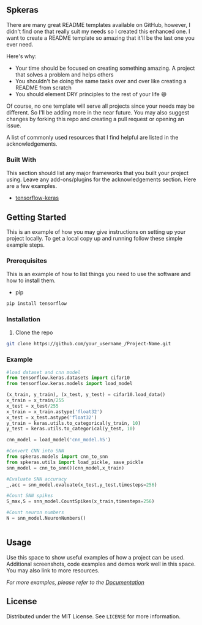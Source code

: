 <!--
*** Thanks for checking out this README Template. If you have a suggestion that would
*** make this better, please fork the repo and create a pull request or simply open
*** an issue with the tag "enhancement".
*** Thanks again! Now go create something AMAZING! :D
-->





<!-- PROJECT SHIELDS -->
<!--
*** I'm using markdown "reference style" links for readability.
*** Reference links are enclosed in brackets [ ] instead of parentheses ( ).
*** See the bottom of this document for the declaration of the reference variables
*** for contributors-url, forks-url, etc. This is an optional, concise syntax you may use.
*** https://www.markdownguide.org/basic-syntax/#reference-style-links
-->




<!-- PROJECT LOGO -->


<!-- TABLE OF CONTENTS -->




<!-- ABOUT THE PROJECT -->
## Spkeras

There are many great README templates available on GitHub, however, I didn't find one that really suit my needs so I created this enhanced one. I want to create a README template so amazing that it'll be the last one you ever need.

Here's why:
* Your time should be focused on creating something amazing. A project that solves a problem and helps others
* You shouldn't be doing the same tasks over and over like creating a README from scratch
* You should element DRY principles to the rest of your life :smile:

Of course, no one template will serve all projects since your needs may be different. So I'll be adding more in the near future. You may also suggest changes by forking this repo and creating a pull request or opening an issue.

A list of commonly used resources that I find helpful are listed in the acknowledgements.

### Built With
This section should list any major frameworks that you built your project using. Leave any add-ons/plugins for the acknowledgements section. Here are a few examples.
* [tensorflow-keras](https://tensorflow.org)


<!-- GETTING STARTED -->
## Getting Started

This is an example of how you may give instructions on setting up your project locally.
To get a local copy up and running follow these simple example steps.

### Prerequisites

This is an example of how to list things you need to use the software and how to install them.
* pip
```sh
pip install tensorflow
```

### Installation

1. Clone the repo
```sh
git clone https://github.com/your_username_/Project-Name.git
```
### Example
```python
#load dataset and cnn model
from tensorflow.keras.datasets import cifar10
from tensorflow.keras.models import load_model

(x_train, y_train), (x_test, y_test) = cifar10.load_data()
x_train = x_train/255
x_test = x_test/255
x_train = x_train.astype('float32')
x_test = x_test.astype('float32')
y_train = keras.utils.to_categorical(y_train, 10)
y_test = keras.utils.to_categorical(y_test, 10)

cnn_model = load_model('cnn_model.h5')

#Convert CNN into SNN
from spkeras.models import cnn_to_snn
from spkeras.utils import load_pickle, save_pickle
snn_model = cnn_to_snn()(cnn_model,x_train)

#Evaluate SNN accuracy
_,acc = snn_model.evaluate(x_test,y_test,timesteps=256)

#Count SNN spikes
S_max,S = snn_model.CountSpikes(x_train,timesteps=256)

#Count neuron numbers
N = snn_model.NeuronNumbers()



```

<!-- USAGE EXAMPLES -->
## Usage

Use this space to show useful examples of how a project can be used. Additional screenshots, code examples and demos work well in this space. You may also link to more resources.

_For more examples, please refer to the [Documentation](https://example.com)_



<!-- LICENSE -->
## License

Distributed under the MIT License. See `LICENSE` for more information.



<!-- MARKDOWN LINKS & IMAGES -->

